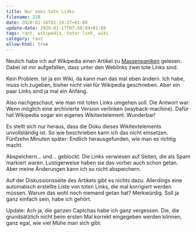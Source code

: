 ```yaml
---
title: Nur zwei tote Links
filename: 228
date: 2020-01-16T01:19:27+01:00
update-date: 2020-01-17T07:58:04+01:00
tags: rant, wikipedia, toter link, wiki
category: rant
allow-html: true
---
```

<p>Neulich habe ich auf Wikipedia einen Artikel zu <a href="https://de.wikipedia.org/wiki/Massenpanik">Massenpaniken</a> gelesen. Dabei ist mir aufgefallen, dass unter den Weblinks zwei tote Links sind.</p>
<p>Kein Problem. Ist ja ein Wiki, da kann man das mal eben ändern. Ich habe, muss ich zugeben, bisher nicht viel für Wikipedia geschrieben. Aber ein paar Links sind ja mal ein Anfang.</p>
<p>Also nachgeschaut, wie man mit toten Links umgehen soll. Die Antwort war: Wenn möglich eine archivierte Version verlinken (wayback-machine). Dafür hat Wikipedia sogar ein eigenes Wikitextelement. Wunderbar!</p>
<p>Es stellt sich nur heraus, dass die Doku dieses Wikitextelements unvollständig ist. So wie beschrieben kann ich das nicht einsetzen. Fünfzehn Minuten später: Endlich herausgefunden, wie man es richtig macht.</p>
<p>Abspeichern… und… geblockt. Die Links verwiesen auf Seiten, die als Spam markiert waren. Lustigerweise haben sie das vorher auch schon getan. Aber meine Änderungen kann ich so nicht abspeichern.</p>
<p>Auf der Diskussionsseite des Artikels gibt es nichts dazu. Allerdings eine automatisch erstellte Liste von toten Links, die mal korrigiert werden müssen. Warum das wohl noch niemand getan hat? Merkwürdig. Soll ja ganz einfach sein, habe ich gehört.</p>
<p>Update: Ach ja, die ganzen Captchas habe ich ganz vergessen. Die, die grundsätzlich nicht beim ersten Mal korrekt eingegeben werden können, ganz egal, wie viel Mühe man sich gibt.</p>
